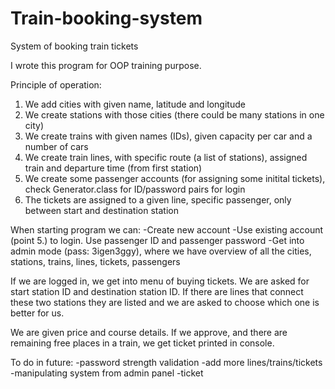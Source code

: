 # Train-booking-system
System of booking train tickets

I wrote this program for OOP training purpose.

Principle of operation:
1. We add cities with given name, latitude and longitude
2. We create stations with those cities (there could be many stations in one city)
3. We create trains with given names (IDs), given capacity per car and a number of cars
4. We create train lines, with specific route (a list of stations), assigned train and departure time (from first station)
5. We create some passenger accounts (for assigning some initital tickets), check Generator.class for ID/password pairs for login
6. The tickets are assigned to a given line, specific passenger, only between start and destination station

When starting program we can:
-Create new account
-Use existing account (point 5.) to login. Use passenger ID and passenger password
-Get into admin mode (pass: 3igen3ggy), where we have overview of all the cities, stations, trains, lines, tickets, passengers

If we are logged in, we get into menu of buying tickets. We are asked for start station ID and destination station ID. If there are lines that connect these two stations
they are listed and we are asked to choose which one is better for us.

We are given price and course details. If we approve, and there are remaining free places in a train, we get ticket printed in console.


To do in future:
-password strength validation
-add more lines/trains/tickets
-manipulating system from admin panel
-ticket

